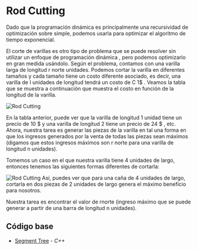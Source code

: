 # Rod Cutting
Dado que la programación dinámica es principalmente una recursividad de optimización sobre simple, podemos usarla para optimizar el algoritmo de tiempo exponencial.

El corte de varillas es otro tipo de problema que se puede resolver sin utilizar un enfoque de programación dinámica , pero podemos optimizarlo en gran medida usándolo. Según el problema, contamos con una varilla larga de longitud r norte unidades. Podemos cortar la varilla en diferentes tamaños y cada tamaño tiene un costo diferente asociado, es decir, una varilla de I unidades de longitud tendrá un costo de C 1$ . Veamos la tabla que se muestra a continuación que muestra el costo en función de la longitud de la varilla.

![Rod Cutting](https://www.codesdope.com/staticroot/images/algorithm/rod1.png)

En la tabla anterior, puede ver que la varilla de longitud 1 unidad tiene un precio de 10 $ y una varilla de longitud 2 tiene un precio de 24 $ , etc. Ahora, nuestra tarea es generar las piezas de la varilla en tal una forma en que los ingresos generados por la venta de todas las piezas sean máximos (digamos que estos ingresos máximos son r norte para una varilla de longitud n unidades).

Tomemos un caso en el que nuestra varilla tiene 4 unidades de largo, entonces tenemos las siguientes formas diferentes de cortarla:

![Rod Cutting](https://www.codesdope.com/staticroot/images/algorithm/rod2.png)
Así, puedes ver que para una caña de 4 unidades de largo, cortarla en dos piezas de 2 unidades de largo genera el máximo beneficio para nosotros.

Nuestra tarea es encontrar el valor de rnorte (ingreso máximo que se puede generar a partir de una barra de longitud n unidades).
## Código base
-  [Segment Tree](https://github.com/camgany/Algoritmica_2/blob/main/algoritmos/programacion_dinamica/RodCutting/rod_cutting.cpp) - _C++_

